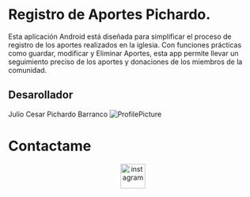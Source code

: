 # Registro de Aportes Pichardo.
Esta aplicación Android está diseñada para simplificar el proceso de registro de los aportes realizados en la iglesia. 
Con funciones prácticas como guardar, modificar y Eliminar Aportes, esta app permite llevar un seguimiento preciso de los aportes y donaciones de los miembros de la comunidad.

## **Desarollador**
Julio Cesar Pichardo Barranco 
![ProfilePicture](https://github.com/JPichardo2003/R_Aportes/assets/139656353/bc47cacd-d5d0-401d-b73a-2e8352a40207)

# Contactame
<p align="center">
<a href="https://www.instagram.com/j.pichardox27/" target="blank"><img align="center" src="https://user-images.githubusercontent.com/88904952/234981169-2dd1e58f-4b7e-468c-8213-034ba62156c3.png" alt="instagram" height="50" width="50" /></a>
</p>
